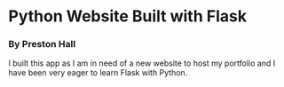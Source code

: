 # Python Website Built with Flask

### By Preston Hall

I built this app as I am in need of a new website to host my portfolio and I have been very eager to learn Flask with Python. 
